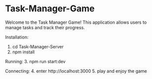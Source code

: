 # Task-Manager-Game 
Welcome to the Task Manager Game! This application allows users to manage tasks and track their progress.

Installation:
1. cd Task-Manager-Server
2. npm install

Running: 
3. npm run start:dev

Connecting: 
4. enter http://localhost:3000
5. play and enjoy the game